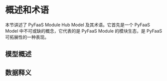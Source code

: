 # 概述和术语

本节讲述了 PyFaaS Module Hub Model 及其术语。它首先是一个 PyFaaS Model 中不可或缺的概念，它代表的是 PyFaaS Module 的模块生态，是 PyFaaS 可拓展性的一种表现。

## 模型概述

## 数据释义 